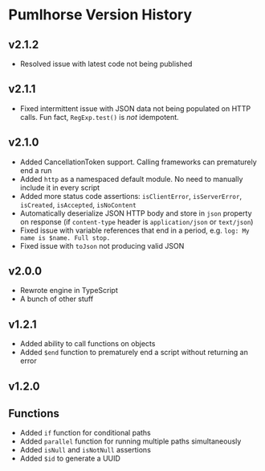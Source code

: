 # Pumlhorse Version History

## v2.1.2

* Resolved issue with latest code not being published

## v2.1.1

* Fixed intermittent issue with JSON data not being populated on HTTP calls. Fun fact, `RegExp.test()` is _not_ idempotent.

## v2.1.0

* Added CancellationToken support. Calling frameworks can prematurely end a run
* Added `http` as a namespaced default module. No need to manually include it in every script
* Added more status code assertions: `isClientError`, `isServerError`, `isCreated`, `isAccepted`, `isNoContent`
* Automatically deserialize JSON HTTP body and store in `json` property on response (if `content-type` header is `application/json` or `text/json`)
* Fixed issue with variable references that end in a period, e.g. `log: My name is $name. Full stop.`
* Fixed issue with `toJson` not producing valid JSON

## v2.0.0

* Rewrote engine in TypeScript
* A bunch of other stuff

## v1.2.1

* Added ability to call functions on objects
* Added `$end` function to prematurely end a script without returning an error

## v1.2.0

## Functions
* Added `if` function for conditional paths
* Added `parallel` function for running multiple paths simultaneously 
* Added `isNull` and `isNotNull` assertions
* Added `$id` to generate a UUID